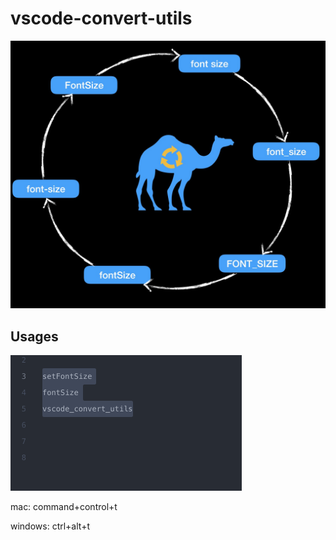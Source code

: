 # vscode-convert-utils

![explain](explain.png)

## Usages
![convert](convert.gif)

mac: command+control+t

windows: ctrl+alt+t